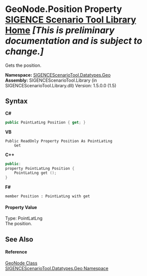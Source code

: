 # GeoNode.Position Property <a href="https://github.com/ObiWanLansi/SIGENCE-Scenario-Tool">SIGENCE Scenario Tool Library Home</a> _**\[This is preliminary documentation and is subject to change.\]**_

Gets the position.

**Namespace:**&nbsp;<a href="22f4598b-4676-3d28-691e-d0e1597755ea.md">SIGENCEScenarioTool.Datatypes.Geo</a><br />**Assembly:**&nbsp;SIGENCEScenarioTool.Library (in SIGENCEScenarioTool.Library.dll) Version: 1.5.0.0 (1.5)

## Syntax

**C#**<br />
``` C#
public PointLatLng Position { get; }
```

**VB**<br />
``` VB
Public ReadOnly Property Position As PointLatLng
	Get
```

**C++**<br />
``` C++
public:
property PointLatLng Position {
	PointLatLng get ();
}
```

**F#**<br />
``` F#
member Position : PointLatLng with get

```


#### Property Value
Type: PointLatLng<br />The position.

## See Also


#### Reference
<a href="cd1ae6eb-a615-2da7-6111-381600560c04.md">GeoNode Class</a><br /><a href="22f4598b-4676-3d28-691e-d0e1597755ea.md">SIGENCEScenarioTool.Datatypes.Geo Namespace</a><br />